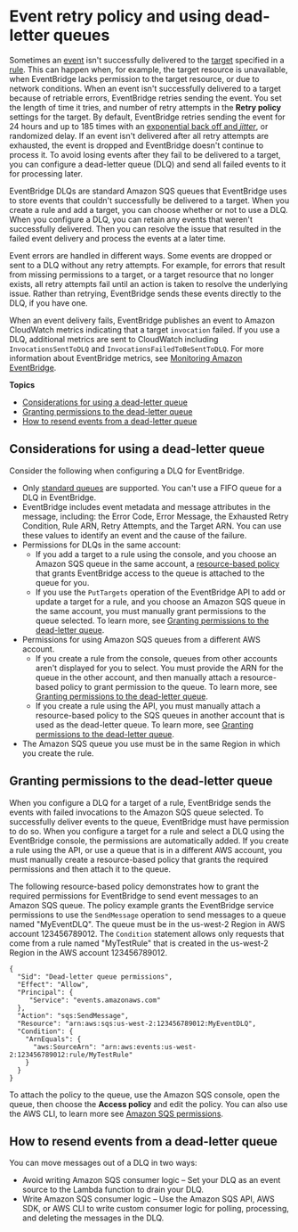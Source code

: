 # Event retry policy and using dead\-letter queues<a name="eb-rule-dlq"></a>

Sometimes an [event](eb-events.md) isn't successfully delivered to the [target](eb-targets.md) specified in a [rule](eb-rules.md)\. This can happen when, for example, the target resource is unavailable, when EventBridge lacks permission to the target resource, or due to network conditions\. When an event isn't successfully delivered to a target because of retriable errors, EventBridge retries sending the event\. You set the length of time it tries, and number of retry attempts in the **Retry policy** settings for the target\. By default, EventBridge retries sending the event for 24 hours and up to 185 times with an [exponential back off and *jitter*](https://aws.amazon.com/blogs/architecture/exponential-backoff-and-jitter/), or randomized delay\. If an event isn't delivered after all retry attempts are exhausted, the event is dropped and EventBridge doesn't continue to process it\. To avoid losing events after they fail to be delivered to a target, you can configure a dead\-letter queue \(DLQ\) and send all failed events to it for processing later\.

EventBridge DLQs are standard Amazon SQS queues that EventBridge uses to store events that couldn't successfully be delivered to a target\. When you create a rule and add a target, you can choose whether or not to use a DLQ\. When you configure a DLQ, you can retain any events that weren't successfully delivered\. Then you can resolve the issue that resulted in the failed event delivery and process the events at a later time\.

Event errors are handled in different ways\. Some events are dropped or sent to a DLQ without any retry attempts\. For example, for errors that result from missing permissions to a target, or a target resource that no longer exists, all retry attempts fail until an action is taken to resolve the underlying issue\. Rather than retrying, EventBridge sends these events directly to the DLQ, if you have one\.

When an event delivery fails, EventBridge publishes an event to Amazon CloudWatch metrics indicating that a target `invocation` failed\. If you use a DLQ, additional metrics are sent to CloudWatch including `InvocationsSentToDLQ` and `InvocationsFailedToBeSentToDLQ`\. For more information about EventBridge metrics, see [Monitoring Amazon EventBridge](eb-monitoring.md)\.



**Topics**
+ [Considerations for using a dead\-letter queue](#eb-dlq-considerations)
+ [Granting permissions to the dead\-letter queue](#eb-dlq-perms)
+ [How to resend events from a dead\-letter queue](#eb-dlq-resend)

## Considerations for using a dead\-letter queue<a name="eb-dlq-considerations"></a>

Consider the following when configuring a DLQ for EventBridge\.
+ Only [standard queues](https://docs.aws.amazon.com/AWSSimpleQueueService/latest/SQSDeveloperGuide/standard-queues.html) are supported\. You can't use a FIFO queue for a DLQ in EventBridge\.
+ EventBridge includes event metadata and message attributes in the message, including: the Error Code, Error Message, the Exhausted Retry Condition, Rule ARN, Retry Attempts, and the Target ARN\. You can use these values to identify an event and the cause of the failure\.
+ Permissions for DLQs in the same account:
  + If you add a target to a rule using the console, and you choose an Amazon SQS queue in the same account, a [resource\-based policy](eb-use-resource-based.md) that grants EventBridge access to the queue is attached to the queue for you\.
  + If you use the `PutTargets` operation of the EventBridge API to add or update a target for a rule, and you choose an Amazon SQS queue in the same account, you must manually grant permissions to the queue selected\. To learn more, see [Granting permissions to the dead\-letter queue](#eb-dlq-perms)\.
+ Permissions for using Amazon SQS queues from a different AWS account\.
  + If you create a rule from the console, queues from other accounts aren't displayed for you to select\. You must provide the ARN for the queue in the other account, and then manually attach a resource\-based policy to grant permission to the queue\. To learn more, see [Granting permissions to the dead\-letter queue](#eb-dlq-perms)\.
  + If you create a rule using the API, you must manually attach a resource\-based policy to the SQS queues in another account that is used as the dead\-letter queue\. To learn more, see [Granting permissions to the dead\-letter queue](#eb-dlq-perms)\.
+ The Amazon SQS queue you use must be in the same Region in which you create the rule\.

## Granting permissions to the dead\-letter queue<a name="eb-dlq-perms"></a>

When you configure a DLQ for a target of a rule, EventBridge sends the events with failed invocations to the Amazon SQS queue selected\. To successfully deliver events to the queue, EventBridge must have permission to do so\. When you configure a target for a rule and select a DLQ using the EventBridge console, the permissions are automatically added\. If you create a rule using the API, or use a queue that is in a different AWS account, you must manually create a resource\-based policy that grants the required permissions and then attach it to the queue\.

The following resource\-based policy demonstrates how to grant the required permissions for EventBridge to send event messages to an Amazon SQS queue\. The policy example grants the EventBridge service permissions to use the `SendMessage` operation to send messages to a queue named "MyEventDLQ"\. The queue must be in the us\-west\-2 Region in AWS account 123456789012\. The `Condition` statement allows only requests that come from a rule named "MyTestRule" that is created in the us\-west\-2 Region in the AWS account 123456789012\.

```
{
  "Sid": "Dead-letter queue permissions",
  "Effect": "Allow",
  "Principal": {
     "Service": "events.amazonaws.com"
  },
  "Action": "sqs:SendMessage",
  "Resource": "arn:aws:sqs:us-west-2:123456789012:MyEventDLQ",
  "Condition": {
    "ArnEquals": {
      "aws:SourceArn": "arn:aws:events:us-west-2:123456789012:rule/MyTestRule"
    }
  }
}
```

To attach the policy to the queue, use the Amazon SQS console, open the queue, then choose the **Access policy** and edit the policy\. You can also use the AWS CLI, to learn more see [Amazon SQS permissions](eb-use-resource-based.md#eb-sqs-permissions)\.

## How to resend events from a dead\-letter queue<a name="eb-dlq-resend"></a>

You can move messages out of a DLQ in two ways:
+ Avoid writing Amazon SQS consumer logic – Set your DLQ as an event source to the Lambda function to drain your DLQ\.
+ Write Amazon SQS consumer logic – Use the Amazon SQS API, AWS SDK, or AWS CLI to write custom consumer logic for polling, processing, and deleting the messages in the DLQ\.